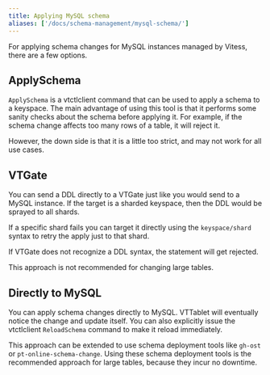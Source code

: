 ```yaml
---
title: Applying MySQL schema
aliases: ['/docs/schema-management/mysql-schema/']
---
```


For applying schema changes for MySQL instances managed by Vitess, there are a few options.

## ApplySchema

`ApplySchema` is a vtctlclient command that can be used to apply a schema to a keyspace. The main advantage of using this
tool is that it performs some sanity checks about the schema before applying it. For example, if the schema change
affects too many rows of a table, it will reject it.

However, the down side is that it is a little too strict, and may not work for all use cases.

## VTGate

You can send a DDL directly to a VTGate just like you would send to a MySQL instance. If the target is a sharded keyspace,
then the DDL would be sprayed to all shards.

If a specific shard fails you can target it directly using the `keyspace/shard` syntax to retry the apply just to that shard.

If VTGate does not recognize a DDL syntax, the statement will get rejected.

This approach is not recommended for changing large tables.

## Directly to MySQL

You can apply schema changes directly to MySQL. VTTablet will eventually notice the change and update itself. You can also
explicitly issue the vtctlclient `ReloadSchema` command to make it reload immediately.

This approach can be extended to use schema deployment tools like `gh-ost` or `pt-online-schema-change`. Using these schema
deployment tools is the recommended approach for large tables, because they incur no downtime.
